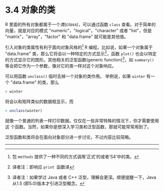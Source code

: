 # 3.4 对象的类

R 里面的所有对象都属于一个*类(class)*，可以通过函数 `class` 查看。对于简单的向量，就是对应的模式 "numeric"，"logical"，"character" 或者 "list"，但是 "matrix"，"array"，"factor" 和 "data.frame" 就可能是其他值。

引入对象的类属性有利于面向对象风格的[^1] R 编程。比如说，如果一个对象属于 "data.frame" 类，那么它将会以一种特定的方式显示[^2]，函数 `plot()` 也会以特定的方式显示它的图形。其他相关的泛型函数(generic function)[^3]，如 `summary()` 等会把它作为一个参数，像对它的类一样对这个对象响应。

可以用函数 `unclass()` 临时去掉一个对象的类作用。 举例说，如果 `winter` 有一 个 "data.frame" 的类，那么

```R
> winter
```

将会以和矩阵类似的数据框显示，而

```R
> unclass(winter)
```

就像一个普通的列表一样打印数据。仅仅在一些非常特殊的情况下，你才需要使用这 个函数。当然，如果你是想深入学习类和泛型函数，那就可能常常用到了。

泛型函数和类将会在面向对象部分进一步讨论，不过内容比较简略。





---

[^1]: 包 `methods` 提供了一种不同的方式调用‘正式’的或者‘S4’中的类。
[^2]: 译者注：即响应 `print `函数译
[^3]: 译者注：如果学过 Java 或者 C++ 泛型，理解会更深。顺便提醒一下，Java 从1.5 (即5.0)版本才引进泛型概念。